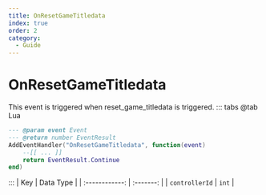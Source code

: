 ```yaml
---
title: OnResetGameTitledata
index: true
order: 2
category:
  - Guide
---
```


# OnResetGameTitledata
This event is triggered when reset_game_titledata is triggered.
::: tabs
@tab Lua
```lua
--- @param event Event
--- @return number EventResult
AddEventHandler("OnResetGameTitledata", function(event)
    --[[ ... ]]
    return EventResult.Continue
end)
```

:::
|       Key      | Data Type |
| :------------: | :-------: |
| `controllerId` |   `int`   |